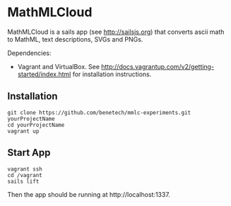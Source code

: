 MathMLCloud
=========

MathMLCloud is a sails app (see http://sailsjs.org) that converts ascii math to MathML, text descriptions, SVGs and PNGs.

Dependencies:

  - Vagrant and VirtualBox. See http://docs.vagrantup.com/v2/getting-started/index.html for installation instructions.

Installation
--------------

```
git clone https://github.com/benetech/mmlc-experiments.git yourProjectName
cd yourProjectName
vagrant up
```

Start App
----------

```
vagrant ssh
cd /vagrant
sails lift
```

Then the app should be running at http://localhost:1337.
